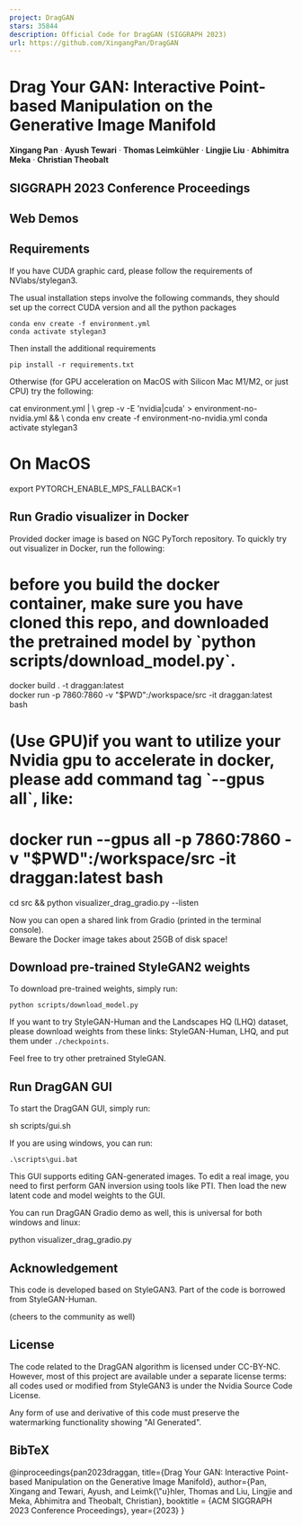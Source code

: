 ```yaml
---
project: DragGAN
stars: 35844
description: Official Code for DragGAN (SIGGRAPH 2023)
url: https://github.com/XingangPan/DragGAN
---
```


Drag Your GAN: Interactive Point-based Manipulation on the Generative Image Manifold
====================================================================================

**Xingang Pan** · **Ayush Tewari** · **Thomas Leimkühler** · **Lingjie Liu** · **Abhimitra Meka** · **Christian Theobalt**

SIGGRAPH 2023 Conference Proceedings
------------------------------------

  

Web Demos
---------

Requirements
------------

If you have CUDA graphic card, please follow the requirements of NVlabs/stylegan3.

The usual installation steps involve the following commands, they should set up the correct CUDA version and all the python packages

```
conda env create -f environment.yml
conda activate stylegan3
```

Then install the additional requirements

```
pip install -r requirements.txt
```

Otherwise (for GPU acceleration on MacOS with Silicon Mac M1/M2, or just CPU) try the following:

cat environment.yml | \\
  grep -v -E 'nvidia|cuda' \> environment-no-nvidia.yml && \\
    conda env create -f environment-no-nvidia.yml
conda activate stylegan3

# On MacOS
export PYTORCH\_ENABLE\_MPS\_FALLBACK=1

Run Gradio visualizer in Docker
-------------------------------

Provided docker image is based on NGC PyTorch repository. To quickly try out visualizer in Docker, run the following:

# before you build the docker container, make sure you have cloned this repo, and downloaded the pretrained model by \`python scripts/download\_model.py\`.
docker build . -t draggan:latest  
docker run -p 7860:7860 -v "$PWD":/workspace/src -it draggan:latest bash
# (Use GPU)if you want to utilize your Nvidia gpu to accelerate in docker, please add command tag \`--gpus all\`, like:
#   docker run --gpus all  -p 7860:7860 -v "$PWD":/workspace/src -it draggan:latest bash

cd src && python visualizer\_drag\_gradio.py --listen

Now you can open a shared link from Gradio (printed in the terminal console).  
Beware the Docker image takes about 25GB of disk space!

Download pre-trained StyleGAN2 weights
--------------------------------------

To download pre-trained weights, simply run:

```
python scripts/download_model.py
```

If you want to try StyleGAN-Human and the Landscapes HQ (LHQ) dataset, please download weights from these links: StyleGAN-Human, LHQ, and put them under `./checkpoints`.

Feel free to try other pretrained StyleGAN.

Run DragGAN GUI
---------------

To start the DragGAN GUI, simply run:

sh scripts/gui.sh

If you are using windows, you can run:

```
.\scripts\gui.bat
```

This GUI supports editing GAN-generated images. To edit a real image, you need to first perform GAN inversion using tools like PTI. Then load the new latent code and model weights to the GUI.

You can run DragGAN Gradio demo as well, this is universal for both windows and linux:

python visualizer\_drag\_gradio.py

Acknowledgement
---------------

This code is developed based on StyleGAN3. Part of the code is borrowed from StyleGAN-Human.

(cheers to the community as well)

License
-------

The code related to the DragGAN algorithm is licensed under CC-BY-NC. However, most of this project are available under a separate license terms: all codes used or modified from StyleGAN3 is under the Nvidia Source Code License.

Any form of use and derivative of this code must preserve the watermarking functionality showing "AI Generated".

BibTeX
------

@inproceedings{pan2023draggan,
    title\={Drag Your GAN: Interactive Point-based Manipulation on the Generative Image Manifold},
    author\={Pan, Xingang and Tewari, Ayush, and Leimk{\\"u}hler, Thomas and Liu, Lingjie and Meka, Abhimitra and Theobalt, Christian},
    booktitle = {ACM SIGGRAPH 2023 Conference Proceedings},
    year\={2023}
}
